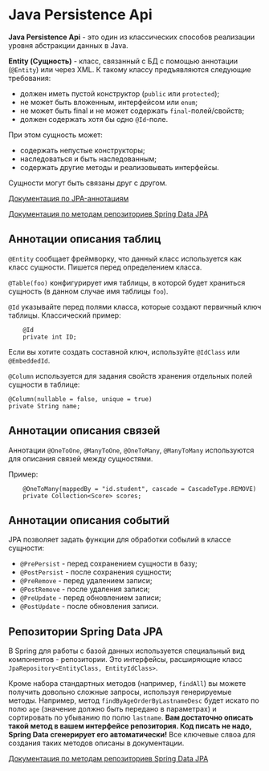 # Java Persistence Api

**Java Persistence Api** - это один из классических способов реализации уровня абстракции данных в Java.

**Entity (Сущность)** - класс, связанный с БД с помощью аннотации (`@Entity`) или через XML. К такому классу предъявляются следующие требования:
- должен иметь пустой конструктор (`public` или `protected`);
- не может быть вложенным, интерфейсом или `enum`;
- не может быть final и не может содержать `final`-полей/свойств;
- должен содержать хотя бы одно `@Id`-поле.

При этом сущность может:
- содержать непустые конструкторы;
- наследоваться и быть наследованным;
- содержать другие методы и реализовывать интерфейсы.

Сущности могут быть связаны друг с другом.

[Документация по JPA-аннотациям](http://www.oracle.com/technetwork/middleware/ias/toplink-jpa-annotations-096251.html)

[Документация по методам репозиториев Spring Data JPA](http://docs.spring.io/spring-data/jpa/docs/1.6.5.RELEASE/reference/html/jpa.repositories.html)

## Аннотации описания таблиц

`@Entity` сообщает фреймворку, что данный класс используется как класс сущности. Пишется перед определением класса.

`@Table(foo)` конфигурирует имя таблицы, в которой будет храниться сущность (в данном случае имя таблицы `foo`).

`@Id` указывайте перед полями класса, которые создают первичный ключ таблицы. Классический пример:

```
    @Id
    private int ID;
```

Если вы хотите создать составной ключ, используйте `@IdClass` или `@EmbeddedId`.


`@Column` используется для задания свойств хранения отдельных полей сущности в таблице:

```
@Column(nullable = false, unique = true)
private String name;
```

## Аннотации описания связей

Аннотации `@OneToOne`, `@ManyToOne`, `@OneToMany`, `@ManyToMany` используются для описания связей между сущностями.

Пример:

```
	@OneToMany(mappedBy = "id.student", cascade = CascadeType.REMOVE)
	private Collection<Score> scores;
```

## Аннотации описания событий
JPA позволяет задать функции для обработки собылий в классе сущности:
- `@PrePersist` - перед сохранением сущности в базу;
- `@PostPersist` - после сохранения сущности;
- `@PreRemove` - перед удалением записи;
- `@PostRemove` - после удаления записи;
- `@PreUpdate` - перед обновлением записи;
- `@PostUpdate` - после обновления записи.

## Репозитории Spring Data JPA 

В Spring для работы с базой данных используется специальный вид компонентов - репозитории. Это интерфейсы, расширяющие класс `JpaRepository<EntityClass, EntityIdClass>`. 

Кроме набора стандартных методов (например, `findAll`) вы можете получить довольно сложные запросы, используя генерируемые методы. Например, метод `findByAgeOrderByLastnameDesc` будет искато по полю `age` (значение должно быть передано в параметрах) и сортировать по убыванию по полю `lastname`. **Вам достаточно описать такой метод в вашем интерфейсе репозитория. Код писать не надо, Spring Data сгенерирует его автоматически!** Все ключевые слвоа для создания таких методов описаны в документации. 

[Документация по методам репозиториев Spring Data JPA](http://docs.spring.io/spring-data/jpa/docs/1.6.5.RELEASE/reference/html/jpa.repositories.html)